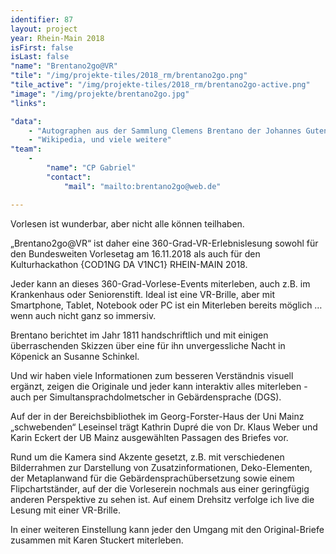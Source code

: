```yaml
---
identifier: 87
layout: project
year: Rhein-Main 2018
isFirst: false
isLast: false
"name": "Brentano2go@VR"
"tile": "/img/projekte-tiles/2018_rm/brentano2go.png"
"tile_active": "/img/projekte-tiles/2018_rm/brentano2go-active.png"
"image": "/img/projekte/brentano2go.jpg"
"links":

"data":
    - "Autographen aus der Sammlung Clemens Brentano der Johannes Gutenberg-Universität Mainz"
    - "Wikipedia, und viele weitere"
"team":
    -
        "name": "CP Gabriel"
        "contact":
            "mail": "mailto:brentano2go@web.de"

---
```

Vorlesen ist wunderbar, aber nicht alle können teilhaben.

„Brentano2go@VR“ ist daher eine 360-Grad-VR-Erlebnislesung sowohl für den Bundesweiten Vorlesetag am 16.11.2018 als auch für den Kulturhackathon {COD1NG DA V1NC1} RHEIN-MAIN 2018.

Jeder kann an dieses 360-Grad-Vorlese-Events miterleben, auch z.B. im Krankenhaus oder Seniorenstift. Ideal ist eine VR-Brille, aber mit Smartphone, Tablet, Notebook oder PC ist ein Miterleben bereits möglich … wenn auch nicht ganz so immersiv.

Brentano berichtet im Jahr 1811 handschriftlich und mit einigen überraschenden Skizzen über eine für ihn unvergessliche Nacht in Köpenick an Susanne Schinkel.

Und wir haben viele Informationen zum besseren Verständnis visuell ergänzt, zeigen die Originale und jeder kann interaktiv alles miterleben - auch per Simultansprachdolmetscher in Gebärdensprache (DGS).

Auf der in der Bereichsbibliothek im Georg-Forster-Haus der Uni Mainz „schwebenden“ Leseinsel trägt Kathrin Dupré die von Dr. Klaus Weber und Karin Eckert der UB Mainz ausgewählten Passagen des Briefes vor.

Rund um die Kamera sind Akzente gesetzt, z.B. mit verschiedenen Bilderrahmen zur Darstellung von Zusatzinformationen, Deko-Elementen, der Metaplanwand für die Gebärdensprachübersetzung sowie einem Flipchartständer, auf der die Vorleserein nochmals aus einer geringfügig anderen Perspektive zu sehen ist. Auf einem Drehsitz verfolge ich live die Lesung mit einer VR-Brille.

In einer weiteren Einstellung kann jeder den Umgang mit den Original-Briefe zusammen mit Karen Stuckert miterleben.

